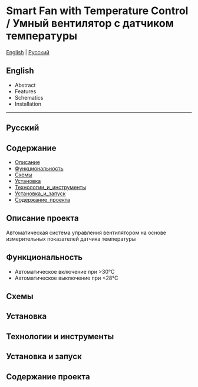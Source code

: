 ﻿# Smart Fan with Temperature Control / Умный вентилятор с датчиком температуры

[English](#english) | [Русский](#русский)

## English <a name="english"></a>
- Abstract
- Features  
- Schematics
- Installation


---

## Русский <a name="русский"></a>
## Содержание
- [Описание](#описание-проекта)
- [Функциональность](#функциональность)
- [Схемы](#схемы)
- [Установка](#установка)
- [Технологии_и_инструменты](#технологии-и-инструменты)
- [Установка_и_запуск](#установка-и-запуск)
- [Содержание_проекта](#cодержание-проекта)

## Описание проекта <a name="описание-проекта"></a>
Автоматическая система управления вентилятором на основе измерительных показателей датчика температуры

## Функциональность <a name="функциональность"></a>
- Автоматическое включение при >30°C
- Автоматическое выключение при <28°C

## Схемы <a name="схемы"></a>

## Установка <a name="установка"></a>

## Технологии и инструменты <a name="технологии-и-инструменты"></a>

## Установка и запуск <a name="установка-и-запуск"></a>

## Содержание проекта <a name="cодержание-проекта"></a>
